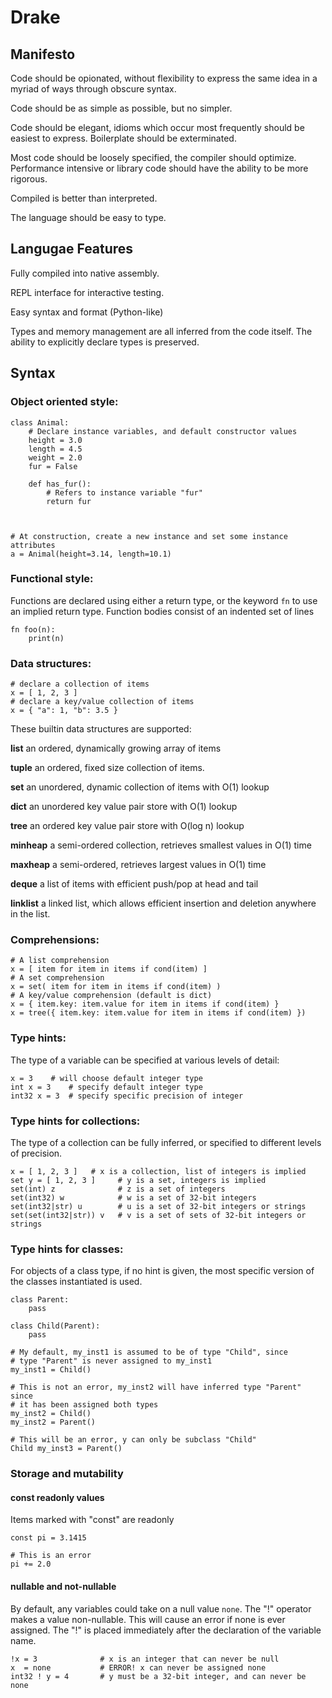 # Drake

## Manifesto

Code should be opionated, without flexibility to express the same idea
in a myriad of ways through obscure syntax.

Code should be as simple as possible, but no simpler.

Code should be elegant, idioms which occur most frequently should be easiest to express.
Boilerplate should be exterminated.

Most code should be loosely specified, the compiler should optimize. 
Performance intensive or library code should have the ability to be more rigorous.

Compiled is better than interpreted.

The language should be easy to type.

## Langugae Features

Fully compiled into native assembly.

REPL interface for interactive testing.

Easy syntax and format (Python-like)

Types and memory management are all inferred from the code itself.  The ability
to explicitly declare types is preserved.

## Syntax

### Object oriented style:

```
class Animal:
    # Declare instance variables, and default constructor values
    height = 3.0
    length = 4.5
    weight = 2.0
    fur = False

    def has_fur():
        # Refers to instance variable "fur"
        return fur

    
       
# At construction, create a new instance and set some instance attributes 
a = Animal(height=3.14, length=10.1)
```

### Functional style:
Functions are declared using either a return type, or the keyword `fn` to use an implied return type.
Function bodies consist of an indented set of lines
```
fn foo(n):
    print(n)
```

### Data structures:
```
# declare a collection of items
x = [ 1, 2, 3 ]
# declare a key/value collection of items
x = { "a": 1, "b": 3.5 }
```

These builtin data structures are supported:

**list** an ordered, dynamically growing array of items

**tuple** an ordered, fixed size collection of items.

**set** an unordered, dynamic collection of items with O(1) lookup

**dict** an unordered key value pair store with O(1) lookup

**tree** an ordered key value pair store with O(log n) lookup

**minheap** a semi-ordered collection, retrieves smallest values in O(1) time

**maxheap** a semi-ordered, retrieves largest values in O(1) time

**deque** a list of items with efficient push/pop at head and tail

**linklist** a linked list, which allows efficient insertion and deletion anywhere in the list.


### Comprehensions:
```
# A list comprehension
x = [ item for item in items if cond(item) ]
# A set comprehension
x = set( item for item in items if cond(item) )
# A key/value comprehension (default is dict)
x = { item.key: item.value for item in items if cond(item) } 
x = tree({ item.key: item.value for item in items if cond(item) })
```

### Type hints:
The type of a variable can be specified at various levels of detail:
```
x = 3    # will choose default integer type
int x = 3    # specify default integer type
int32 x = 3  # specify specific precision of integer
```

### Type hints for collections:
The type of a collection can be fully inferred, or specified to different levels of precision.
```
x = [ 1, 2, 3 ]   # x is a collection, list of integers is implied
set y = [ 1, 2, 3 ]     # y is a set, integers is implied
set(int) z              # z is a set of integers
set(int32) w            # w is a set of 32-bit integers
set(int32|str) u        # u is a set of 32-bit integers or strings
set(set(int32|str)) v   # v is a set of sets of 32-bit integers or strings
```

### Type hints for classes:
For objects of a class type, if no hint is given, the most specific
version of the classes instantiated is used.

```
class Parent:
    pass

class Child(Parent):
    pass

# My default, my_inst1 is assumed to be of type "Child", since
# type "Parent" is never assigned to my_inst1
my_inst1 = Child()

# This is not an error, my_inst2 will have inferred type "Parent" since
# it has been assigned both types
my_inst2 = Child()
my_inst2 = Parent()

# This will be an error, y can only be subclass "Child"
Child my_inst3 = Parent()
```

### Storage and mutability

#### const readonly values
Items marked with "const" are readonly
```
const pi = 3.1415

# This is an error
pi += 2.0
```

#### nullable and not-nullable
By default, any variables could take on a null value `none`.
The "!" operator makes a value non-nullable.  This will cause an error if none is ever assigned.
The "!" is placed immediately after the declaration of the variable name.
```
!x = 3              # x is an integer that can never be null
x  = none           # ERROR! x can never be assigned none
int32 ! y = 4       # y must be a 32-bit integer, and can never be none
```
